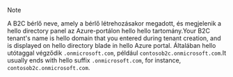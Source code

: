 > [!NOTE]
> <span data-ttu-id="b4f3e-101">A B2C bérlő neve, amely a bérlő létrehozásakor megadott, és megjelenik a hello directory panel az Azure-portálon hello hello tartomány.</span><span class="sxs-lookup"><span data-stu-id="b4f3e-101">Your B2C tenant's name is hello domain that you entered during tenant creation, and is displayed on hello directory blade in hello Azure portal.</span></span>  <span data-ttu-id="b4f3e-102">Általában hello utótaggal végződik `.onmicrosoft.com`, például `contosob2c.onmicrosoft.com`.</span><span class="sxs-lookup"><span data-stu-id="b4f3e-102">It usually ends with hello suffix `.onmicrosoft.com`, for instance, `contosob2c.onmicrosoft.com`.</span></span>
> 
> 

